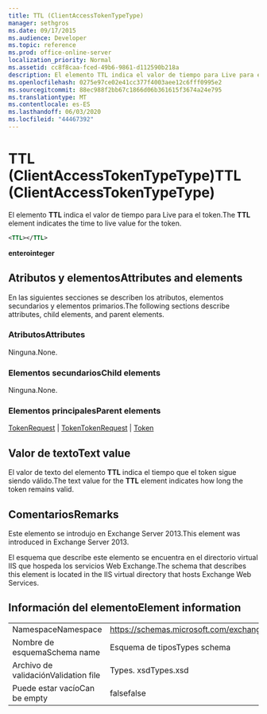 ```yaml
---
title: TTL (ClientAccessTokenTypeType)
manager: sethgros
ms.date: 09/17/2015
ms.audience: Developer
ms.topic: reference
ms.prod: office-online-server
localization_priority: Normal
ms.assetid: cc8f8caa-fced-49b6-9861-d112590b218a
description: El elemento TTL indica el valor de tiempo para Live para el token.
ms.openlocfilehash: 0275e97ce02e41cc377f4003aee12c6fff0995e2
ms.sourcegitcommit: 88ec988f2bb67c1866d06b361615f3674a24e795
ms.translationtype: MT
ms.contentlocale: es-ES
ms.lasthandoff: 06/03/2020
ms.locfileid: "44467392"
---
```

# <a name="ttl-clientaccesstokentypetype"></a><span data-ttu-id="511fa-103">TTL (ClientAccessTokenTypeType)</span><span class="sxs-lookup"><span data-stu-id="511fa-103">TTL (ClientAccessTokenTypeType)</span></span>

<span data-ttu-id="511fa-104">El elemento **TTL** indica el valor de tiempo para Live para el token.</span><span class="sxs-lookup"><span data-stu-id="511fa-104">The **TTL** element indicates the time to live value for the token.</span></span> 
  
```XML
<TTL></TTL>
```

 <span data-ttu-id="511fa-105">**entero**</span><span class="sxs-lookup"><span data-stu-id="511fa-105">**integer**</span></span>
## <a name="attributes-and-elements"></a><span data-ttu-id="511fa-106">Atributos y elementos</span><span class="sxs-lookup"><span data-stu-id="511fa-106">Attributes and elements</span></span>

<span data-ttu-id="511fa-107">En las siguientes secciones se describen los atributos, elementos secundarios y elementos primarios.</span><span class="sxs-lookup"><span data-stu-id="511fa-107">The following sections describe attributes, child elements, and parent elements.</span></span>
  
### <a name="attributes"></a><span data-ttu-id="511fa-108">Atributos</span><span class="sxs-lookup"><span data-stu-id="511fa-108">Attributes</span></span>

<span data-ttu-id="511fa-109">Ninguna.</span><span class="sxs-lookup"><span data-stu-id="511fa-109">None.</span></span>
  
### <a name="child-elements"></a><span data-ttu-id="511fa-110">Elementos secundarios</span><span class="sxs-lookup"><span data-stu-id="511fa-110">Child elements</span></span>

<span data-ttu-id="511fa-111">Ninguna.</span><span class="sxs-lookup"><span data-stu-id="511fa-111">None.</span></span>
  
### <a name="parent-elements"></a><span data-ttu-id="511fa-112">Elementos principales</span><span class="sxs-lookup"><span data-stu-id="511fa-112">Parent elements</span></span>

<span data-ttu-id="511fa-113">[TokenRequest](tokenrequest.md)  |  [Token](token.md)</span><span class="sxs-lookup"><span data-stu-id="511fa-113">[TokenRequest](tokenrequest.md) | [Token](token.md)</span></span>
  
## <a name="text-value"></a><span data-ttu-id="511fa-114">Valor de texto</span><span class="sxs-lookup"><span data-stu-id="511fa-114">Text value</span></span>

<span data-ttu-id="511fa-115">El valor de texto del elemento **TTL** indica el tiempo que el token sigue siendo válido.</span><span class="sxs-lookup"><span data-stu-id="511fa-115">The text value for the **TTL** element indicates how long the token remains valid.</span></span> 
  
## <a name="remarks"></a><span data-ttu-id="511fa-116">Comentarios</span><span class="sxs-lookup"><span data-stu-id="511fa-116">Remarks</span></span>

<span data-ttu-id="511fa-117">Este elemento se introdujo en Exchange Server 2013.</span><span class="sxs-lookup"><span data-stu-id="511fa-117">This element was introduced in Exchange Server 2013.</span></span>
  
<span data-ttu-id="511fa-118">El esquema que describe este elemento se encuentra en el directorio virtual IIS que hospeda los servicios Web Exchange.</span><span class="sxs-lookup"><span data-stu-id="511fa-118">The schema that describes this element is located in the IIS virtual directory that hosts Exchange Web Services.</span></span>
  
## <a name="element-information"></a><span data-ttu-id="511fa-119">Información del elemento</span><span class="sxs-lookup"><span data-stu-id="511fa-119">Element information</span></span>

|||
|:-----|:-----|
|<span data-ttu-id="511fa-120">Namespace</span><span class="sxs-lookup"><span data-stu-id="511fa-120">Namespace</span></span>  <br/> |https://schemas.microsoft.com/exchange/services/2006/types  <br/> |
|<span data-ttu-id="511fa-121">Nombre de esquema</span><span class="sxs-lookup"><span data-stu-id="511fa-121">Schema name</span></span>  <br/> |<span data-ttu-id="511fa-122">Esquema de tipos</span><span class="sxs-lookup"><span data-stu-id="511fa-122">Types schema</span></span>  <br/> |
|<span data-ttu-id="511fa-123">Archivo de validación</span><span class="sxs-lookup"><span data-stu-id="511fa-123">Validation file</span></span>  <br/> |<span data-ttu-id="511fa-124">Types. xsd</span><span class="sxs-lookup"><span data-stu-id="511fa-124">Types.xsd</span></span>  <br/> |
|<span data-ttu-id="511fa-125">Puede estar vacío</span><span class="sxs-lookup"><span data-stu-id="511fa-125">Can be empty</span></span>  <br/> |<span data-ttu-id="511fa-126">false</span><span class="sxs-lookup"><span data-stu-id="511fa-126">false</span></span>  <br/> |
   

